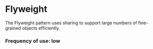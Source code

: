 # Flyweight

The Flyweight pattern uses sharing to support large numbers of fine-grained objects efficiently.

### Frequency of use: low
